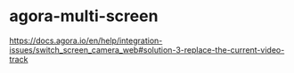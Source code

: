 # agora-multi-screen

https://docs.agora.io/en/help/integration-issues/switch_screen_camera_web#solution-3-replace-the-current-video-track


